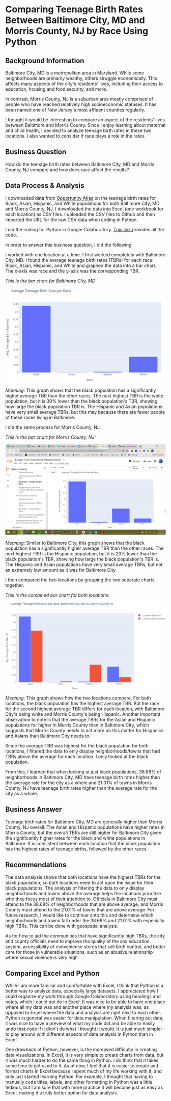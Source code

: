 # Comparing Teenage Birth Rates Between Baltimore City, MD and Morris County, NJ by Race Using Python

## Background Information 

Baltimore City, MD is a metropolitan area in Maryland. While some neighborhoods are primarily wealthy, others struggle economically. This affects many aspects of the city's residents' lives, including their access to education, housing and food security, and more.

In contrast, Morris County, NJ is a suburban area mostly comprised of people who have reached relatively high socioeconomic statuses. It has been named one of New Jersey's most affluent counties regularly.

I thought it would be interesting to compare an aspect of the residents' lives between Baltimore and Morris County. Since I enjoy learning about maternal and child health, I decided to analyze teenage birth rates in these two locations. I also wanted to consider if race plays a role in the rates.

## Business Question 

How do the teenage birth rates between Baltimore City, MD and Morris County, NJ compare and how does race affect the results?

## Data Process & Analysis 

I downloaded data from [Opportunity Atlas](https://www.opportunityatlas.org/) on the teenage birth rates for Black, Asian, Hispanic, and White populations for both Baltimore City, MD and Morris County, NJ. I downloaded the data into Excel (one workbook for each location) as CSV files. I uploaded the CSV files to Github and then imported the URL for the raw CSV data when coding in Python. 

I did the coding for Python in Google Colaboratory. [This link ](https://colab.research.google.com/drive/1lIheEioxtqNlSnr-zMkiiSYTRcBXtJiU#scrollTo=vCefxjqitPpe&uniqifier=1) provides all the code. 

In order to answer this business question, I did the following: 

I worked with one location at a time. I first worked completely with Baltimore City, MD. I found the average teenage birth rates (TBRs) for each race: Black, Asian, Hispanic, and White and graphed the data into a bar chart. The x-axis was race and the y-axis was the corresponding TBR. 

*This is the bar chart for Baltimore City, MD* 

![alt_text](bmore-bar-graph-updated.png) 

*Meaning*: This graph shows that the black population has a significantly higher average TBR than the other races. The next highest TBR is the white population, but it is 30% lower than the black population's TBR, showing how large the black population TBR is. The Hispanic and Asian populations have very small average TBRs, but this may because there are fewer people of these races living in Baltimore.

I did the same process for Morris County, NJ. 

*This is the bar chart for Morris County, NJ:* 

![alt_text](morris-bar-graph-updated.png) 

*Meaning*: Similar to Baltimore City, this graph shows that the black population has a significantly higher average TBR than the other races. The next highest TBR is the Hispanic population, but it is 20% lower than the black population's TBR, showing how large the black population's TBR is. The Hispanic and Asian populations have very small average TBRs, but not an extremely low amount as it was for Baltimore City.

I then compared the two locations by grouping the two separate charts together. 

*This is the combined bar chart for both locations:*

![alt_text](combined-bar-graph-updated.png) 

*Meaning*: This graph shows how the two locations compare. For both locations, the black population has the highest average TBR. But the race for the second highest average TBR differs for each location, with Baltimore City's being white and Morris County's being Hispanic. Another important observation to note is that the average TBRs for the Asian and Hispanic populations for higher in Morris County than in Baltimore City, which suggests that Morris County needs to act more on this matter for Hispanics and Asians than Baltimore City needs to.

Since the average TBR was highest for the black population for both locations, I filtered the data to only display neighborhoods/towns that had TBRs above the average for each location. I only looked at the black population. 

From this, I learned that when looking at just black populations, 38.68% of neighborhoods in Baltimore City, MD have teenage birth rates higher than the average rate for the city as a whole and 21.01% of towns in Morris County, NJ have teenage birth rates higher than the average rate for the city as a whole. 

## Business Answer 

Teenage birth rates for Baltimore City, MD are generally higher than Morris County, NJ overall. The Asian and Hispanic populations have higher rates in Morris County, but the overall TBRs are still higher for Baltimore City given the significantly higher rates for the black and white populations in Baltimore. It is consistent between each location that the black population has the highest rates of teenage births, followed by the other races. 

## Recommendations 

The data analysis shows that both locations have the highest TBRs for the black population, so both locations need to act upon the issue for their black populations. The analysis of filtering the data to only display neighborhoods and towns above the average helps the locations prioritize who they focus most of their attention to. Officials in Baltimore City must attend to the 38.68% of neighborhoods that are above average, and Morris County must attend to the 21.01% of towns that are above average. For future research, I would like to continue onto this and determine which neighborhoods and towns fall under the 38.68% and 21.01% with especially high TBRs. This can be done with geospatial analysis. 

As for how to aid the communities that have significantly high TBRs, the city and county officials need to improve the quality of the sex education system, accessibility of convenience stores that sell birth control, and better care for those in vulnerable situations, such as an abusive relationship where sexual violence is very high. 

## Comparing Excel and Python 

While I am more familiar and comfortable with Excel, I think that Python is a better way to analyze data, especially large datasets. I appreciated how I could organize my work through Google Colaboratory using headings and notes, which I could not do in Excel. It was nice to be able to have one place where all my data was and another place where my analysis was, as opposed to Excel where the data and analysis are right next to each other. Python in general was easier for data manipulation. When filtering out data, it was nice to have a preview of what my code did and be able to easily undo that code if it didn't do what I thought it would. It is just much simpler to play around with different aspects of data analysis in Python than in Excel. 

One drawback of Python, however, is the increased difficulty in creating data visualizations. In Excel, it is very simple to create charts from data, but it was much harder to do the same thing in Python. I do think that it takes some time to get used to it. As of now, I feel that it is easier to create and format charts in Excel because I spent much of my life working with it, and only just started learning Python. For example, I thought that having to manually code titles, labels, and other formatting in Python was a little tedious, but I am sure that with more practice it will become just as easy as Excel, making it a truly better option for data analysis. 


